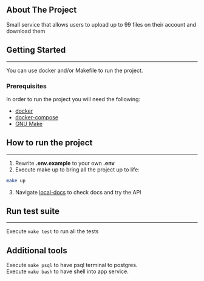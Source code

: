 <!-- ABOUT THE PROJECT -->
## About The Project
Small service that allows users to upload up to 99 files on their account and download them

<!-- GETTING STARTED -->
## Getting Started
***
You can use docker and/or Makefile to run the project.
### Prerequisites
In order to run the project you will need the following:
* [docker](https://docs.docker.com/engine/install/)
* [docker-compose](https://docs.docker.com/compose/)
* [GNU Make](https://www.gnu.org/software/make/)

## How to run the project
***
1. Rewrite **.env.example** to your own **.env**
2. Execute make up to bring all the project up to life:
```bash
make up
```
3. Navigate [local-docs](http://localhost:8000/docs#) to check docs
and try the API


## Run test suite
***
Execute ```make test``` to run all the tests

## Additional tools
Execute ```make psql``` to have psql terminal to postgres.\
Execute ```make bash``` to have shell into app service.
